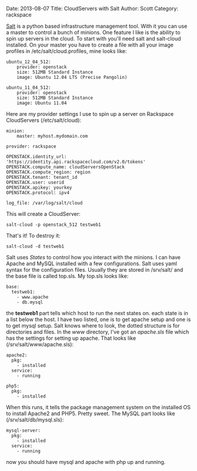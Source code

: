 Date: 2013-08-07
Title: CloudServers with Salt
Author: Scott
Category: rackspace

[Salt](http://docs.saltstack.com) is a python based infrastructure management
 tool.  With it you can use a master to control a bunch of minions.  One feature
 I like is the ability to spin up servers in the cloud.  To start with you'll need
 salt and salt-cloud installed. On your master you have to create a file with
 all your image profiles in /etc/salt/cloud.profiles, mine looks like:

    ubuntu_12_04_512:
        provider: openstack
        size: 512MB Standard Instance
        image: Ubuntu 12.04 LTS (Precise Pangolin)

    ubuntu_11_04_512:
        provider: openstack
        size: 512MB Standard Instance
        image: Ubuntu 11.04    

 Here are my provider settings I use to spin up a server on Rackspace
  CloudServers (/etc/salt/cloud):

    minion:
        master: myhost.mydomain.com

    provider: rackspace

    OPENSTACK.identity_url: 'https://identity.api.rackspacecloud.com/v2.0/tokens'
    OPENSTACK.compute_name: cloudServersOpenStack
    OPENSTACK.compute_region: region
    OPENSTACK.tenant: tenant_id
    OPENSTACK.user: userid
    OPENSTACK.apikey: yourkey
    OPENSTACK.protocol: ipv4

    log_file: /var/log/salt/cloud

This will create a CloudServer:

    salt-cloud -p openstack_512 testweb1

That's it!  To destroy it:

    salt-cloud -d testweb1

Salt uses _States_ to control how you interact with the minions.  I can have 
Apache and MySQL installed with a few configurations.  Salt uses yaml syntax for 
the configuration files.  Usually they are stored in /srv/salt/ and the base file
 is called top.sls.  My top.sls looks like:

    base:
      testweb1:
        - www.apache
        - db.mysql

the __testweb1__ part tells which host to run the next states on.  each state 
is in a list below the host.  I have two listed, one is to get apache setup and
 one is to get mysql setup.  Salt knows where to look, the dotted structure is 
 for directories and files.  In the _www_ directory, I've got an _apache.sls_ file
 which has the settings for setting up apache.  That looks like (/srv/salt/www/apache.sls):

    apache2:
      pkg:
        - installed
      service:
        - running

    php5:
      pkg:
        - installed

When this runs, it tells the package management system on the installed OS to
 install Apache2 and PHP5.  Pretty sweet.  The MySQL part looks like (/srv/salt/db/mysql.sls):

    mysql-server:
      pkg:
        - installed
      service:
        - running

now you should have mysql and apache with php up and running.  
